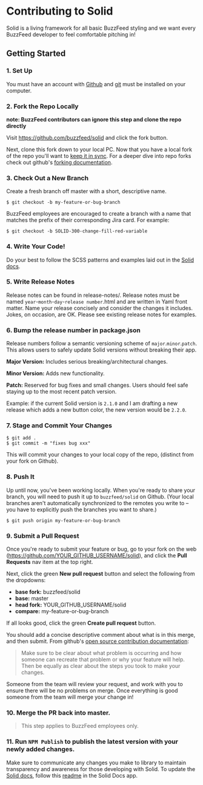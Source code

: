 # Contributing to Solid

Solid is a living framework for all basic BuzzFeed styling and we want every BuzzFeed developer to feel comfortable pitching in!

## Getting Started

### 1. Set Up

You must have an account with [Github](https://github.com/) and [git](https://help.github.com/articles/set-up-git/) must be installed on your computer.


### 2. Fork the Repo Locally
**note: BuzzFeed contributors can ignore this step and clone the repo directly**

Visit <https://github.com/buzzfeed/solid> and click the fork button.

Next, clone this fork down to your local PC. Now that you have a local fork of the repo you'll want to [keep it in sync](https://help.github.com/articles/syncing-a-fork/). For a deeper dive into repo forks check out github's [forking documentation](https://guides.github.com/activities/forking/).


### 3. Check Out a New Branch

Create a fresh branch off master with a short, descriptive name.  
```
$ git checkout -b my-feature-or-bug-branch
```

BuzzFeed employees are encouraged to create a branch with a name that matches the prefix of their corresponding Jira card. For example:
```
$ git checkout -b SOLID-300-change-fill-red-variable
```


### 4. Write Your Code!

Do your best to follow the SCSS patterns and examples laid out in the [Solid docs](https://solid.buzzfeed.com).


### 5. Write Release Notes

Release notes can be found in release-notes/. Release notes must
be named `year`-`month`-`day`-`release number`.html and are written in Yaml front matter. Name your release concisely and consider the changes it includes. Jokes, on occasion, are OK. Please see existing release notes for examples.


### 6. Bump the release number in package.json

Release numbers follow a semantic versioning scheme of `major`.`minor`.`patch`. This allows users to safely update Solid versions without breaking their app.

**Major Version:** Includes serious breaking/architectural changes.

**Minor Version:** Adds new functionality.

**Patch:** Reserved for bug fixes and small changes. Users should feel safe staying up to the most recent patch version.

Example: if the current Solid version is `2.1.0` and I am drafting a new release which adds a new button color, the new version would be `2.2.0`.


### 7. Stage and Commit Your Changes

```
$ git add .
$ git commit -m "fixes bug xxx"
```


This will commit your changes to your local copy of the repo, (distinct from your fork on Github).


### 8. Push It

Up until now, you've been working locally. When you're ready to share your branch, you will need to push it up to `buzzfeed/solid` on Github. (Your local branches aren't automatically synchronized to the remotes you write to – you have to explicitly push the branches you want to share.)

```
$ git push origin my-feature-or-bug-branch
```


### 9. Submit a Pull Request

Once you're ready to submit your feature or bug, go to your fork on the web (<https://github.com/YOUR_GITHUB_USERNAME/solid>), and click the **Pull Requests** nav item at the top right.

Next, click the green **New pull request** button and select the following from the dropdowns:

* **base fork:** buzzfeed/solid
* **base:** master
* **head fork:** YOUR_GITHUB_USERNAME/solid
* **compare:** my-feature-or-bug-branch

If all looks good, click the green **Create pull request** button.

You should add a concise descriptive comment about what is in this merge, and then submit. From github's [open source contribution documentation](https://guides.github.com/activities/contributing-to-open-source/):
>Make sure to be clear about what problem is occurring and how someone can recreate that problem or why your feature will help. Then be equally as clear about the steps you took to make your changes.

Someone from the team will review your request, and work with you to ensure there will be no problems on merge. Once everything is good someone from the team will merge your change in!


### 10. Merge the PR back into master.
>This step applies to BuzzFeed employees only.

### 11. Run `NPM Publish` to publish the latest version with your newly added changes.



Make sure to communicate any changes you make to library to maintain transparency and awareness for those developing with Solid.
To update the [Solid docs](https://solid.buzzfeed.com), follow this [readme](https://github.com/buzzfeed/mono/blob/master/solid_docs/readme.md) in the Solid Docs app.

